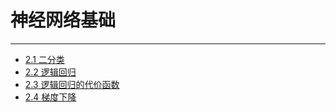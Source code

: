 # 神经网络基础

---

- [2.1 二分类](./2.1-二分类.md)
- [2.2 逻辑回归](./2.2-逻辑回归.md)
- [2.3 逻辑回归的代价函数](./2.3-逻辑回归的代价函数.md)
- [2.4 梯度下降](./2.4-梯度下降.md)
